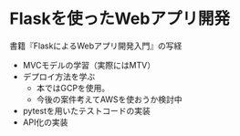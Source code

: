 # Flaskを使ったWebアプリ開発
書籍『FlaskによるWebアプリ開発入門』の写経

- MVCモデルの学習（実際にはMTV）
- デプロイ方法を学ぶ
  - 本ではGCPを使用。
  - 今後の案件考えてAWSを使おうか検討中
- pytestを用いたテストコードの実装
- API化の実装